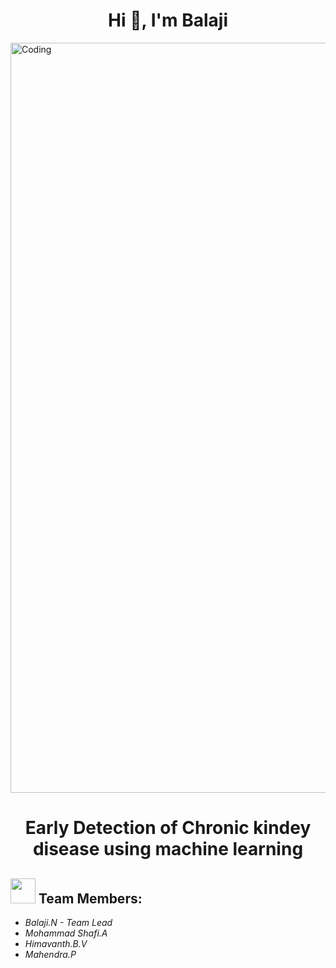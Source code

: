 <h1 align="center">Hi 👋, I'm Balaji</h1>
<img align="center" alt="Coding" width="1200" src="https://user-images.githubusercontent.com/82140495/192859479-cb809b78-5ee6-45b0-94d1-271e7d93df2a.png">

<h1 align="center">Early Detection of Chronic kindey disease using machine learning</h1>

<h2><img src="https://raw.githubusercontent.com/Tarikul-Islam-Anik/Animated-Fluent-Emojis/master/Emojis/People%20with%20professions/Man%20Technologist%20Light%20Skin%20Tone.png" width="40px"> Team Members: </h2> 
<ul><i>
  <li> Balaji.N - Team Lead </li>
  <li> Mohammad Shafi.A </li>
  <li> Himavanth.B.V </li>
  <li> Mahendra.P </li>
  </i>
  </ul>

